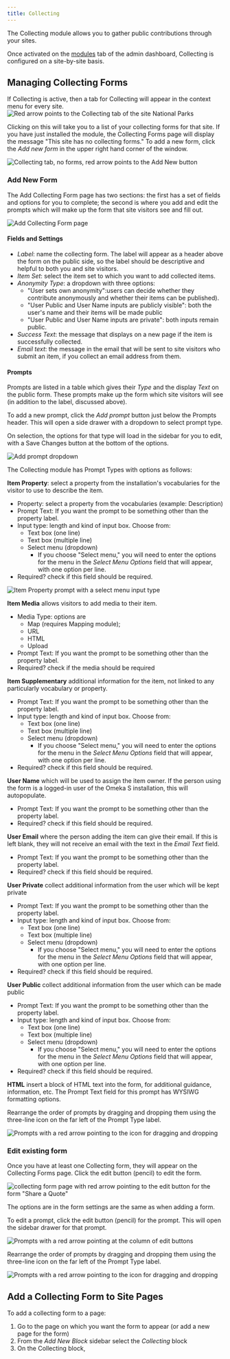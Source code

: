 ```yaml
---
title: Collecting
---
```


The Collecting module allows you to gather public contributions through your sites. 

Once activated on the [modules](../modules/modules.md) tab of the admin dashboard, Collecting is configured on a site-by-site basis.

Managing Collecting Forms
-----------------------------
If Collecting is active, then a tab for Collecting will appear in the context menu for every site. 
![Red arrow points to the Collecting tab of the site National Parks](../modules/modulesfiles/collecting_nav.png)

Clicking on this will take you to a list of your collecting forms for that site. If you have just installed the module, the Collecting Forms page will display the message "This site has no collecting forms." To add a new form, click the *Add new form* in the upper right hand corner of the window.

![Collecting tab, no forms, red arrow points to the Add New button](../modules/modulesfiles/collecting_addnew.png)

### Add New Form
The Add Collecting Form page has two sections: the first has a set of fields and options for you to complete; the second is where you add and edit the prompts which will make up the form that site visitors see and fill out.

![Add Collecting Form page](../modules/modulesfiles/collecting_addform.png)

#### Fields and Settings
- *Label*: name the collecting form. The label will appear as a header above the form on the public side, so the label should be descriptive and helpful to both you and site visitors. 
- *Item Set*: select the item set to which you want to add collected items.
- *Anonymity Type*: a dropdown with three options:
     - "User sets own anonymity":users can decide whether they contribute anonymously and whether their items can be published).
     - "User Public and User Name inputs are publicly visible": both the user's name and their items will be made public
     - "User Public and User Name inputs are private": both inputs remain public. 
 - *Success Text*: the message that displays on a new page if the item is successfully collected.
 - *Email text*: the message in the email that will be sent to site visitors who submit an item, if you collect an email address from them.

#### Prompts
Prompts are listed in a table which gives their *Type* and the display *Text* on the public form. These prompts make up the form which site visitors will see (in addition to the label, discussed above).

To add a new prompt, click the *Add prompt* button just below the Prompts header. This will open a side drawer with a dropdown to select prompt type.

On selection, the options for that type will load in the sidebar for you to edit, with a Save Changes button at the bottom of the options. 

![Add prompt dropdown](../modules/modulesfiles/collecting_prompts.png)

The Collecting module has Prompt Types with options as follows:

**Item Property**: select a property from the installation's vocabularies for the visitor to use to describe the item.
- Property: select a property from the vocabularies (example: Description)
- Prompt Text: If you want the prompt to be something other than the property label.
- Input type: length and kind of input box. Choose from:
     - Text box (one line)
     - Text box (multiple line)
     - Select menu (dropdown)
	     - If you choose "Select menu," you will need to enter the options for the menu in the *Select Menu Options* field that will appear, with one option per line.
 - Required? check if this field should be required.

![Item Property prompt with a select menu input type](../modules/modulesfiles/collecting_itemprop.png)

**Item Media** allows visitors to add media to their item.
- Media Type: options are 
	- Map (requires Mapping module); 
	- URL
	- HTML
	- Upload
- Prompt Text: If you want the prompt to be something other than the property label.
- Required? check if the media should be required

**Item Supplementary** additional information for the item, not linked to any particularly vocabulary or property.
- Prompt Text: If you want the prompt to be something other than the property label.
- Input type: length and kind of input box. Choose from:
     - Text box (one line)
     - Text box (multiple line)
     - Select menu (dropdown)
	     - If you choose "Select menu," you will need to enter the options for the menu in the *Select Menu Options* field that will appear, with one option per line.
 - Required? check if this field should be required.

**User Name** which will be used to assign the item owner. If the person using the form is a logged-in user of the Omeka S installation, this will autopopulate.
- Prompt Text: If you want the prompt to be something other than the property label.
- Required? check if this field should be required.

**User Email** where the person adding the item can give their email. If this is left blank, they will not receive an email with the text in the *Email Text* field.
- Prompt Text: If you want the prompt to be something other than the property label.
- Required? check if this field should be required.

**User Private** collect additional information from the user which will be kept private
- Prompt Text: If you want the prompt to be something other than the property label.
- Input type: length and kind of input box. Choose from:
     - Text box (one line)
     - Text box (multiple line)
     - Select menu (dropdown)
	     - If you choose "Select menu," you will need to enter the options for the menu in the *Select Menu Options* field that will appear, with one option per line.
 - Required? check if this field should be required.

**User Public** collect additional information from the user which can be made public
- Prompt Text: If you want the prompt to be something other than the property label.
- Input type: length and kind of input box. Choose from:
     - Text box (one line)
     - Text box (multiple line)
     - Select menu (dropdown)
	     - If you choose "Select menu," you will need to enter the options for the menu in the *Select Menu Options* field that will appear, with one option per line.
 - Required? check if this field should be required.

**HTML** insert a block of HTML text into the form, for additional guidance, information, etc. The Prompt Text field for this prompt has WYSIWG formatting options.

Rearrange the order of prompts by dragging and dropping them using the three-line icon on the far left of the Prompt Type label.

![Prompts with a red arrow pointing to the icon for dragging and dropping](../modules/modulesfiles/collecting_dragthis.png)

### Edit existing form
Once you have at least one Collecting form, they will appear on the Collecting Forms page. Click the edit button (pencil) to edit the form. 

![collecting form page with red arrow pointing to the edit button for the form "Share a Quote"](../modules/modulesfiles/collecting_edit1.png)

The options are in the form settings are the same as when adding a form. 

To edit a prompt, click the edit button (pencil) for the prompt. This will open the sidebar drawer for that prompt.

![Prompts with a red arrow pointing at the column of edit buttons](../modules/modulesfiles/collecting_edit2.png)

Rearrange the order of prompts by dragging and dropping them using the three-line icon on the far left of the Prompt Type label.

![Prompts with a red arrow pointing to the icon for dragging and dropping](../modules/modulesfiles/collecting_dragthis.png)


Add a Collecting Form to Site Pages
------------------------------------
To add a collecting form to a page:
1. Go to the page on which you want the form to appear (or add a new page for the form)
2. From the *Add New Block* sidebar select the *Collecting* block
3. On the Collecting block, 